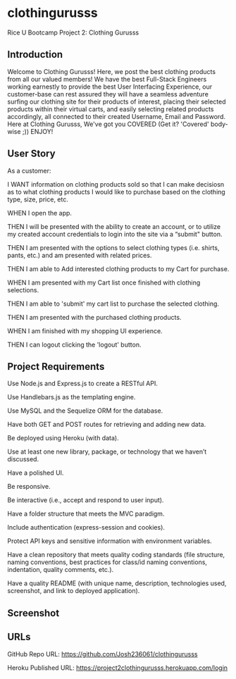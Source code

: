 # clothingurusss
Rice U Bootcamp Project 2: Clothing Gurusss

## Introduction

Welcome to Clothing Gurusss! Here, we post the best clothing products from all our valued members!
We have the best Full-Stack Engineers working earnestly to provide the best User Interfacing Experience,
our customer-base can rest assured they will have a seamless adventure surfing our clothing site for 
their products of interest, placing their selected products within their virtual carts, and easily selecting 
related products accordingly, all connected to their created Username, Email and Password. Here at Clothing Gurusss,
We've got you COVERED (Get it? 'Covered' body-wise ;)) ENJOY!

## User Story

As a customer:

I WANT information on clothing products sold so that I can make decisiosn as to what clothing products I would like to purchase based on the clothing type, size, price, etc.

WHEN I open the app.

THEN I will be presented with the ability to create an account, or to utilize my created account credentials to login into the site via a “submit" button.

THEN I am presented with the options to select clothing types (i.e. shirts, pants, etc.) and am presented with related prices.

THEN I am able to Add interested clothing products to my Cart for purchase.

WHEN I am presented with my Cart list once finished with clothing selections.

THEN I am able to 'submit' my cart list to purchase the selected clothing.

THEN I am presented with the purchased clothing products.

WHEN I am finished with my shopping UI experience.

THEN I can logout clicking the 'logout' button.

## Project Requirements

Use Node.js and Express.js to create a RESTful API.

Use Handlebars.js as the templating engine.

Use MySQL and the Sequelize ORM for the database.

Have both GET and POST routes for retrieving and adding new data.

Be deployed using Heroku (with data).

Use at least one new library, package, or technology that we haven’t discussed.

Have a polished UI.

Be responsive.

Be interactive (i.e., accept and respond to user input).

Have a folder structure that meets the MVC paradigm.

Include authentication (express-session and cookies).

Protect API keys and sensitive information with environment variables.

Have a clean repository that meets quality coding standards (file structure, naming conventions, best practices for class/id naming conventions, indentation, quality comments, etc.).

Have a quality README (with unique name, description, technologies used, screenshot, and link to deployed application).

## Screenshot

## URLs

GitHub Repo URL: https://github.com/Josh236061/clothingurusss

Heroku Published URL: https://project2clothingurusss.herokuapp.com/login
